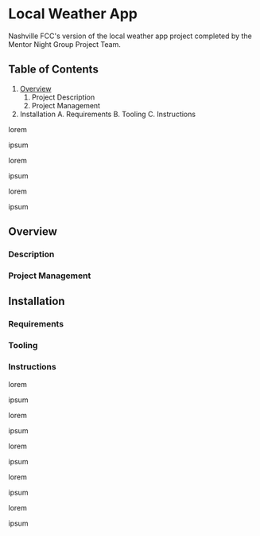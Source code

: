 # Local Weather App

Nashville FCC's version of the local weather app project completed by the Mentor Night Group Project Team.

## Table of Contents

1. [Overview](#overview)
    1. Project Description
    2. Project Management
1. Installation
    A. Requirements
    B. Tooling
    C. Instructions

lorem

ipsum

lorem

ipsum

lorem

ipsum

<a name="overview"></a>
## Overview

### Description

### Project Management

## Installation

### Requirements

### Tooling

### Instructions

lorem

ipsum

lorem

ipsum

lorem

ipsum

lorem

ipsum

lorem

ipsum

